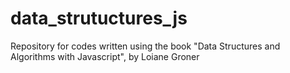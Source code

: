 # data_strutuctures_js
Repository for codes written using the book "Data Structures and Algorithms with Javascript", by Loiane Groner
